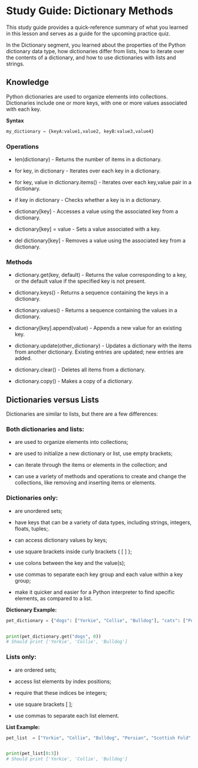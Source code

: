# Study Guide: Dictionary Methods

This study guide provides a quick-reference summary of what you learned in this lesson and serves as a guide for the upcoming practice quiz. 

In the Dictionary segment, you learned about the properties of the Python dictionary data type, how dictionaries differ from lists, how to iterate over the contents of a dictionary, and how to use dictionaries with lists and strings.


## Knowledge
Python dictionaries are used to organize elements into collections. Dictionaries include one or more keys, with one or more values associated with each key. 

**Syntax**

```python
my_dictionary = {keyA:value1,value2, keyB:value3,value4}
```
### Operations

* len(dictionary) - Returns the number of items in a dictionary.

* for key, in dictionary - Iterates over each key in a dictionary.

* for key, value in dictionary.items() - Iterates over each key,value pair in a dictionary.

* if key in dictionary - Checks whether a key is in a dictionary.

* dictionary[key] - Accesses a value using the associated key from a dictionary.

* dictionary[key] = value - Sets a value associated with a key.

* del dictionary[key] - Removes a value using the associated key from a dictionary.


### Methods

* dictionary.get(key, default) - Returns the value corresponding to a key, or the default value if the specified key is not present.

* dictionary.keys() - Returns a sequence containing the keys in a dictionary.

* dictionary.values() - Returns a sequence containing the values in a dictionary.

* dictionary[key].append(value) - Appends a new value for an existing key.

* dictionary.update(other_dictionary) - Updates a dictionary with the items from another dictionary. Existing entries are updated; new entries are added.

* dictionary.clear() - Deletes all items from a dictionary.

* dictionary.copy() - Makes a copy of a dictionary.


## Dictionaries versus Lists 

Dictionaries are similar to lists, but there are a few differences:

### Both dictionaries and lists:

* are used to organize elements into collections;

* are used to initialize a new dictionary or list, use empty brackets;

* can iterate through the items or elements in the collection; and

* can use a variety of methods and operations to create and change the collections, like removing and inserting items or elements.

### Dictionaries only:

* are unordered sets;

* have keys that can be a variety of data types, including strings, integers, floats, tuples;.

* can access dictionary values by keys;

* use square brackets inside curly brackets { [ ] };

* use colons between the key and the value(s);

* use commas to separate each key group and each value within a key group;

* make it quicker and easier for a Python interpreter to find specific elements, as compared to a list.

**Dictionary Example:**

```python
pet_dictionary = {"dogs": ["Yorkie", "Collie", "Bulldog"], "cats": ["Persian", "Scottish Fold", "Siberian"], "rabbits": ["Angora", "Holland Lop", "Harlequin"]}  


print(pet_dictionary.get("dogs", 0))
# Should print ['Yorkie', 'Collie', 'Bulldog']
```

### Lists only:

* are ordered sets;

* access list elements by index positions;

* require that these indices be integers;

* use square brackets [ ];

* use commas to separate each list element.

**List Example:**

```python
pet_list  = ["Yorkie", "Collie", "Bulldog", "Persian", "Scottish Fold", "Siberian", "Angora", "Holland Lop", "Harlequin"]


print(pet_list[0:3])
# Should print ['Yorkie', 'Collie', 'Bulldog']
```